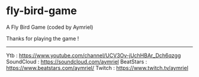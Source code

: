# fly-bird-game
A Fly Bird Game (coded by Aymriel)

Thanks for playing the game !

--------------
Ytb : https://www.youtube.com/channel/UCV3Ov-jUchHBAr_Dch6qzgg
SoundCloud : https://soundcloud.com/aymriel
BeatStars : https://www.beatstars.com/aymriel/
Twitch : https://www.twitch.tv/aymriel
